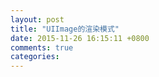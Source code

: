 ```yaml
---
layout: post
title: "UIImage的渲染模式"
date: 2015-11-26 16:15:11 +0800
comments: true
categories: 
---
```


